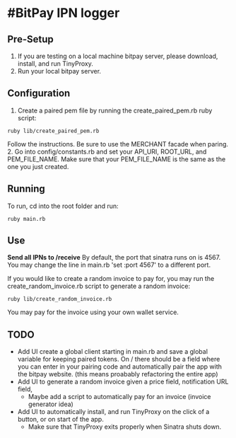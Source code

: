 #BitPay IPN logger
========================================
## Pre-Setup
1. If you are testing on a local machine bitpay server, please download, install, and run TinyProxy.
2. Run your local bitpay server.

## Configuration
1. Create a paired pem file by running the create_paired_pem.rb ruby script:
```
ruby lib/create_paired_pem.rb
```
Follow the instructions. Be sure to use the MERCHANT facade when paring.
2. Go into config/constants.rb and set your API_URI, ROOT_URL, and PEM_FILE_NAME. Make sure that your PEM_FILE_NAME is the same as the one you just created.

## Running
To run, cd into the root folder and run:
```
ruby main.rb
```
## Use
**Send all IPNs to /receive**
By default, the port that sinatra runs on is 4567. You may change the line in main.rb 'set :port 4567' to a different port.

If you would like to create a random invoice to pay for, you may run the create_random_invoice.rb script to generate a random invoice:
```
ruby lib/create_random_invoice.rb
```
You may pay for the invoice using your own wallet service.

## TODO
- Add UI create a global client starting in main.rb and save a global variable for keeping paired tokens. On / there should be a field where you can enter in your pairing code and automatically pair the app with the bitpay website. (this means proabably refactoring the entire app)
- Add UI to generate a random invoice given a price field, notification URL field,
    - Maybe add a script to automatically pay for an invoice (invoice generator idea)
- Add UI to automatically install, and run TinyProxy on the click of a button, or on start of the app.
    - Make sure that TinyProxy exits properly when Sinatra shuts down.
